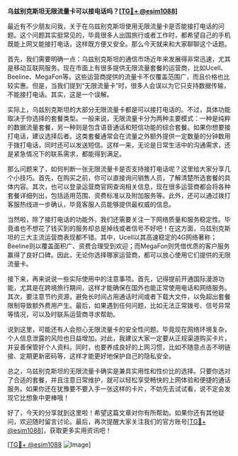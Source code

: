 **乌兹别克斯坦无限流量卡可以接电话吗？[[TG💪+ @esim1088](https://t.me/s/esim1088)]**

最近有不少朋友问我，关于在乌兹别克斯坦使用无限流量卡是否能接打电话的问题。这个问题其实挺常见的，毕竟很多人出国旅行或者工作时，都希望自己的手机既能上网又能接打电话，这样既方便又安全。那么今天就来和大家聊聊这个话题。

首先，我们需要明确一点：乌兹别克斯坦的通信市场近年来发展得非常迅速，尤其是移动互联网服务。现在市面上有很多提供无限流量套餐的运营商，比如Ucell、Beeline、MegaFon等。这些运营商提供的流量卡不仅覆盖范围广，而且价格也比较实惠。但是，当我们提到“无限流量卡”时，很多人会误以为它只支持数据传输，不能接打电话。其实，这是一个误解。

实际上，乌兹别克斯坦的大部分无限流量卡都是可以接打电话的。不过，具体功能取决于你选择的套餐类型。一般来说，无限流量卡分为两种主要模式：一种是纯粹的数据流量套餐，另一种则是包含语音通话和短信功能的综合套餐。如果你想要接打电话，建议选择后者。这类套餐通常会在流量之外额外提供一定数量的分钟数用于拨打电话，同时还可以发送短信。这样一来，无论是日常生活中的沟通需求，还是紧急情况下的联系需求，都能得到满足。

那么问题来了，如何判断一张无限流量卡是否支持接打电话呢？这里给大家分享几个小技巧。首先，在购买之前，你可以直接询问销售人员，了解清楚所选套餐的具体内容。其次，也可以登录运营商官网查询相关信息，现在很多运营商都会将各种套餐详细列出，包括适用范围、资费标准以及附加服务等。此外，还可以通过拨打客服热线进一步确认，毕竟客服人员能够提供最权威的信息。

当然啦，除了接打电话的功能外，我们还需要关注一下网络质量和服务稳定性。毕竟谁也不想花了钱买到的服务却总是掉线或者信号不好吧！在这方面，乌兹别克斯坦的三大主流运营商表现都不错。其中，Ucell以其高速稳定的4G网络著称；Beeline则以覆盖面积广、资费合理受到欢迎；而MegaFon则凭借优质的客户服务赢得了良好口碑。因此，无论你选择哪家运营商，都可以放心使用它们提供的无限流量卡。

接下来，再来说说一些实际使用中的注意事项。首先，记得提前开通国际漫游功能，尤其是在跨境旅行期间，这样才能确保在国外也能正常使用电话和网络服务。其次，要注意节约资源，避免长时间占用通话时间或者下载大文件，以免超出套餐限制导致额外费用产生。最后，如果遇到任何问题，比如无法正常拨号、信号异常等情况，可以及时联系运营商寻求帮助。

说到这里，可能还有人会担心无限流量卡的安全性问题。毕竟现在网络环境复杂，个人信息泄露的风险也日益增加。对此，我建议大家一定要从正规渠道购买卡片，并妥善保管好个人资料。同时，也要养成良好的上网习惯，比如不随意点击不明链接、定期更新密码等，这样才能更好地保护自己的隐私安全。

总之，乌兹别克斯坦的无限流量卡确实是兼具实用性和性价比的选择。只要你选对了合适的套餐，并且注意日常维护，就可以轻松享受畅快的上网体验和便捷的通话服务。如果你还在犹豫要不要入手一张这样的卡片，不妨先去试试看，说不定会发现它比想象中更棒哦！

好了，今天的分享就到这里啦！希望这篇文章对你有所帮助。如果你还有其他疑问，欢迎随时留言讨论。最后，再次提醒大家关注我们的官方账号[[TG💪+ @esim1088](https://t.me/s/esim1088)]，获取更多实用资讯吧！

[[TG💪+ @esim1088](https://t.me/s/esim1088) ![Image](https://i.postimg.cc/4NQfJmqS/Snipaste-2025-05-13-00-14-12.png)]
